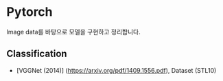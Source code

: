 # Pytorch

Image data를 바탕으로 모델을 구현하고 정리합니다. 


## Classification 
+ [VGGNet (2014)] (https://arxiv.org/pdf/1409.1556.pdf), Dataset (STL10)

